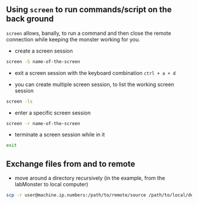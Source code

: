 ## Using `screen` to run commands/script on the back ground

`screen` allows, banally, to run a command and then close the remote connection while keeping the monster working for you.

 - create a screen session

 ```bash
 screen -S name-of-the-screen
 ```

- exit a screen session with the keyboard combination `ctrl + a + d`

- you can create multiple screen session, to list the working screen session

 ```bash
 screen -ls
 ```

- enter a specific screen session

 ```bash
 screen -r name-of-the-screen
 ```

- terminate a screen session while in it
 ```bash
 exit
 ```

## Exchange files from and to remote

- move around a directory recursively (in the example, from the labMonster to local computer)

```bash
scp -r user@machine.ip.numbers:/path/to/remote/source /path/to/local/destination
```
